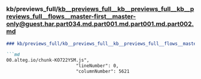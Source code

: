 ### kb/previews_full/kb__previews_full__kb__previews_full__kb__previews_full__flows__master-first__master-only@guest.har.part034.md.part001.md.part001.md.part002.md

```md
### kb/previews_full/kb__previews_full__kb__previews_full__flows__master-first__master-only@guest.har.part034.md.part001.md.part001.md (part 002)

```md
00.alteg.io/chunk-KO722YSM.js",
                          "lineNumber": 0,
                          "columnNumber": 5621
 
```

```

```
